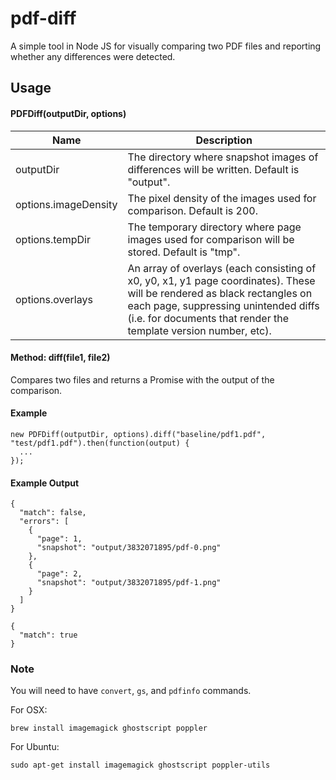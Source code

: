 # pdf-diff

A simple tool in Node JS for visually comparing two PDF files and reporting whether any differences were detected.


## Usage

#### PDFDiff(outputDir, options)

| Name                     | Description
| ------------------------ | --------------------------------------------------------------------------------------------------
| outputDir                | The directory where snapshot images of differences will be written. Default is "output".
| options.imageDensity     | The pixel density of the images used for comparison. Default is 200.
| options.tempDir          | The temporary directory where page images used for comparison will be stored. Default is "tmp".
| options.overlays         | An array of overlays (each consisting of x0, y0, x1, y1 page coordinates). These will be rendered as black rectangles on each page, suppressing unintended diffs (i.e. for documents that render the template version number, etc).

#### Method: diff(file1, file2)

Compares two files and returns a Promise with the output of the comparison. 

#### Example
```
new PDFDiff(outputDir, options).diff("baseline/pdf1.pdf", "test/pdf1.pdf").then(function(output) {
  ...
});
```

#### Example Output

```
{ 
  "match": false, 
  "errors": [ 
    { 
      "page": 1, 
      "snapshot": "output/3832071895/pdf-0.png" 
    }, 
    { 
      "page": 2, 
      "snapshot": "output/3832071895/pdf-1.png" 
    } 
  ] 
}
```
```
{ 
  "match": true 
}
```


### Note

You will need to have `convert`, `gs`, and `pdfinfo` commands.

For OSX:

    brew install imagemagick ghostscript poppler
    
For Ubuntu:
    
    sudo apt-get install imagemagick ghostscript poppler-utils
    
